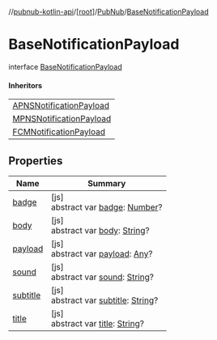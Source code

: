//[pubnub-kotlin-api](../../../../index.md)/[[root]](../../index.md)/[PubNub](../index.md)/[BaseNotificationPayload](index.md)

# BaseNotificationPayload

interface [BaseNotificationPayload](index.md)

#### Inheritors

| |
|---|
| [APNSNotificationPayload](../-a-p-n-s-notification-payload/index.md) |
| [MPNSNotificationPayload](../-m-p-n-s-notification-payload/index.md) |
| [FCMNotificationPayload](../-f-c-m-notification-payload/index.md) |

## Properties

| Name | Summary |
|---|---|
| [badge](badge.md) | [js]<br>abstract var [badge](badge.md): [Number](https://kotlinlang.org/api/latest/jvm/stdlib/kotlin-stdlib/kotlin/-number/index.html)? |
| [body](body.md) | [js]<br>abstract var [body](body.md): [String](https://kotlinlang.org/api/latest/jvm/stdlib/kotlin-stdlib/kotlin/-string/index.html)? |
| [payload](payload.md) | [js]<br>abstract var [payload](payload.md): [Any](https://kotlinlang.org/api/latest/jvm/stdlib/kotlin-stdlib/kotlin/-any/index.html)? |
| [sound](sound.md) | [js]<br>abstract var [sound](sound.md): [String](https://kotlinlang.org/api/latest/jvm/stdlib/kotlin-stdlib/kotlin/-string/index.html)? |
| [subtitle](subtitle.md) | [js]<br>abstract var [subtitle](subtitle.md): [String](https://kotlinlang.org/api/latest/jvm/stdlib/kotlin-stdlib/kotlin/-string/index.html)? |
| [title](title.md) | [js]<br>abstract var [title](title.md): [String](https://kotlinlang.org/api/latest/jvm/stdlib/kotlin-stdlib/kotlin/-string/index.html)? |
